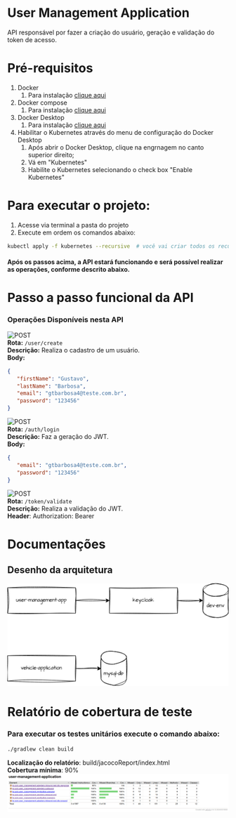 # User Management Application

API responsável por fazer a criação do usuário, geração e validação do token de acesso.

# Pré-requisitos
1. Docker
   1. Para instalação [clique aqui](https://www.docker.com/get-started/)
2. Docker compose
   1. Para instalação [clique aqui](https://docs.docker.com/compose/install/)
3. Docker Desktop
   1. Para instalação [clique aqui](https://www.docker.com/products/docker-desktop/)
4. Habilitar o Kubernetes através do menu de configuração do Docker Desktop
   1. Após abrir o Docker Desktop, clique na engrnagem no canto superior direito;
   2. Vá em "Kubernetes"
   3. Habilite o Kubernetes selecionando o check box "Enable Kubernetes"

# Para executar o projeto:
1. Acesse via terminal a pasta do projeto
2. Execute em ordem os comandos abaixo: 
```bash
kubectl apply -f kubernetes --recursive  # você vai criar todos os recursos kubernetes que estão dentro da pasta 'kubernetes/'
```

#### Após os passos acima, a API estará funcionando e será possível realizar as operações, conforme descrito abaixo.

# Passo a passo funcional da API

### **Operações Disponíveis nesta API**
![POST](https://img.shields.io/badge/POST-green?style=for-the-badge)  
**Rota:** `/user/create`  
**Descrição:** Realiza o cadastro de um usuário.  
**Body:**

```json
{
   "firstName": "Gustavo",
   "lastName": "Barbosa",
   "email": "gtbarbosa4@teste.com.br",
   "password": "123456"
}
```

![POST](https://img.shields.io/badge/POST-green?style=for-the-badge)  
**Rota:** `/auth/login`  
**Descrição:** Faz a geração do JWT.  
**Body:**

```json
{
   "email": "gtbarbosa4@teste.com.br",
   "password": "123456"
}
```

![POST](https://img.shields.io/badge/POST-green?style=for-the-badge)  
**Rota:** `/token/validate`  
**Descrição:** Realiza a validação do JWT.  
**Header**: Authorization: Bearer <jwt>

# Documentações
## Desenho da arquitetura

![Desenho de arquitetura](arquitetura.png)

# Relatório de cobertura de teste

### Para executar os testes unitários execute o comando abaixo:
```bash
./gradlew clean build
```
**Localização do relatório**: build/jacocoReport/index.html  
**Cobertura mínima**: 90%
![relatorio-teste.png](relatorio-teste.png)

